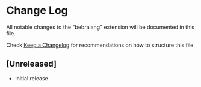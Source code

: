 # Change Log

All notable changes to the "bebralang" extension will be documented in this file.

Check [Keep a Changelog](http://keepachangelog.com/) for recommendations on how to structure this file.

## [Unreleased]

- Initial release